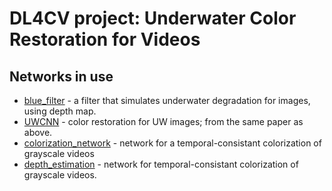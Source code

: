 # DL4CV project: Underwater Color Restoration for Videos

## Networks in use
- [blue_filter](https://li-chongyi.github.io/proj_underwater_image_synthesis.html) - a filter that simulates underwater degradation for images, using depth map.
- [UWCNN](https://li-chongyi.github.io/proj_underwater_image_synthesis.html) - color restoration for UW images; from the same paper as above.
- [colorization_network](https://github.com/zhangmozhe/Deep-Exemplar-based-Video-Colorization) - network for a temporal-consistant colorization of grayscale videos
- [depth_estimation](https://robust-cvd.github.io/) - network for temporal-consistant colorization of grayscale videos.
